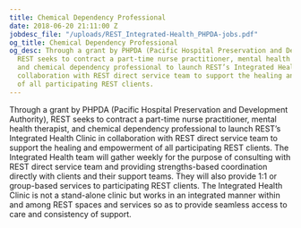 ```yaml
---
title: Chemical Dependency Professional
date: 2018-06-20 21:11:00 Z
jobdesc_file: "/uploads/REST_Integrated-Health_PHPDA-jobs.pdf"
og_title: Chemical Dependency Professional
og_desc: Through a grant by PHPDA (Pacific Hospital Preservation and Development Authority),
  REST seeks to contract a part-time nurse practitioner, mental health therapist,
  and chemical dependency professional to launch REST’s Integrated Health Clinic in
  collaboration with REST direct service team to support the healing and empowerment
  of all participating REST clients.
---
```


Through a grant by PHPDA (Pacific Hospital Preservation and Development Authority), REST seeks to contract a part-time nurse practitioner, mental health therapist, and chemical dependency professional to launch REST’s Integrated Health Clinic in collaboration with REST direct service team to support the healing and empowerment of all participating REST clients. The Integrated Health team will gather weekly for the purpose of consulting with REST direct service team and providing strengths-based coordination directly with clients and their support teams. They will also provide 1:1 or group-based services to participating REST clients. The Integrated Health Clinic is not a stand-alone clinic but works in an integrated manner within and among REST spaces and services so as to provide seamless access to care and consistency of support.